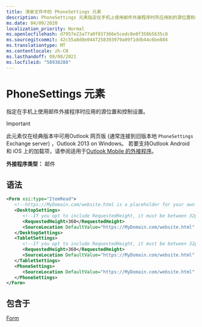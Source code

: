 ```yaml
---
title: 清单文件中的 PhoneSettings 元素
description: PhoneSettings 元素指定在手机上使用邮件外接程序时所应用到的源位置和控制设置。
ms.date: 04/09/2020
localization_priority: Normal
ms.openlocfilehash: d7957e23a77a0f837366e5cedc0e0f350b5635c8
ms.sourcegitcommit: 42c55a8d8e0447258393979a09f1ddb44c6be884
ms.translationtype: MT
ms.contentlocale: zh-CN
ms.lasthandoff: 09/08/2021
ms.locfileid: "58938288"
---
```

# <a name="phonesettings-element"></a>PhoneSettings 元素

指定在手机上使用邮件外接程序时应用的源位置和控制设置。

> [!IMPORTANT]
> 此元素仅在经典版本中可用Outlook 网页版 (通常连接到旧版本地 `PhoneSettings` Exchange server) ，Outlook 2013 on Windows。 若要支持Outlook Android 和 iOS 上的加载项，请参阅适用于[Outlook Mobile 的外接程序](../../outlook/outlook-mobile-addins.md)。

**外接程序类型：** 邮件

## <a name="syntax"></a>语法

```XML
<Form xsi:type="ItemRead">
   <!--https://MyDomain.com/website.html is a placeholder for your own add-in website.-->
   <DesktopSettings>
      <!--If you opt to include RequestedHeight, it must be between 32px to 450px, inclusive.-->
      <RequestedHeight>360</RequestedHeight>
      <SourceLocation DefaultValue="https://MyDomain.com/website.html" />
   </DesktopSettings>
   <TabletSettings>
      <!--If you opt to include RequestedHeight, it must be between 32px to 450px, inclusive.-->
      <RequestedHeight>360</RequestedHeight>
      <SourceLocation DefaultValue="https://MyDomain.com/website.html" />
   </TabletSettings>
   <PhoneSettings>
      <SourceLocation DefaultValue="https://MyDomain.com/website.html" />
   </PhoneSettings>
</Form>
```

## <a name="contained-in"></a>包含于

[Form](form.md)

